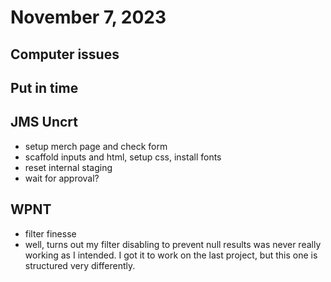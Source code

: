 # November 7, 2023

## Computer issues

## Put in time

## JMS Uncrt
- setup merch page and check form
- scaffold inputs and html, setup css, install fonts
- reset internal staging
- wait for approval?

## WPNT
- filter finesse
- well, turns out my filter disabling to prevent null results was never really working as I intended. I got it to work on the last project, but this one is structured very differently.
